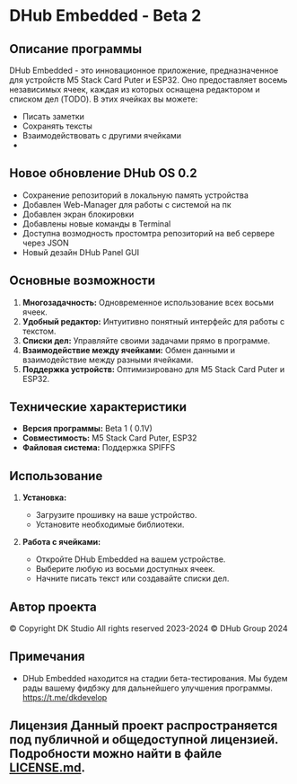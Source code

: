 # DHub Embedded - Beta 2

## Описание программы

DHub Embedded - это инновационное приложение, предназначенное для устройств M5 Stack Card Puter и ESP32. Оно предоставляет восемь независимых ячеек, каждая из которых оснащена редактором и списком дел (TODO). В этих ячейках вы можете:
- Писать заметки
- Сохранять тексты
- Взаимодействовать с другими ячейками
- 
## Новое обновление DHub OS 0.2
- Сохранение репозиторий в локальную память устройства 
- Добавлен Web-Manager для работы с системой на пк
- Добавлен экран блокировки
- Добавлены новые команды в Terminal
- Доступна возмодность простомтра репозиторий на веб сервере через JSON
- Новый дезайн DHub Panel GUI
## Основные возможности

1. **Многозадачность:** Одновременное использование всех восьми ячеек.
2. **Удобный редактор:** Интуитивно понятный интерфейс для работы с текстом.
3. **Списки дел:** Управляйте своими задачами прямо в программе.
4. **Взаимодействие между ячейками:** Обмен данными и взаимодействие между разными ячейками.
5. **Поддержка устройств:** Оптимизировано для M5 Stack Card Puter и ESP32.

## Технические характеристики

- **Версия программы:** Beta 1 ( 0.1V)
- **Совместимость:** M5 Stack Card Puter, ESP32
- **Файловая система:** Поддержка SPIFFS

## Использование

1. **Установка:**
   - Загрузите прошивку на ваше устройство.
   - Установите необходимые библиотеки.

2. **Работа с ячейками:**
   - Откройте DHub Embedded на вашем устройстве.
   - Выберите любую из восьми доступных ячеек.
   - Начните писать текст или создавайте списки дел.

## Автор проекта
© Copyright DK Studio All rights reserved 2023-2024
© DHub Group 2024
## Примечания
- DHub Embedded находится на стадии бета-тестирования. Мы будем рады вашему фидбэку для дальнейшего улучшения программы.
https://t.me/dkdevelop

## Лицензия Данный проект распространяется под публичной и общедоступной лицензией. Подробности можно найти в файле [LICENSE.md](LICENSE.md).
